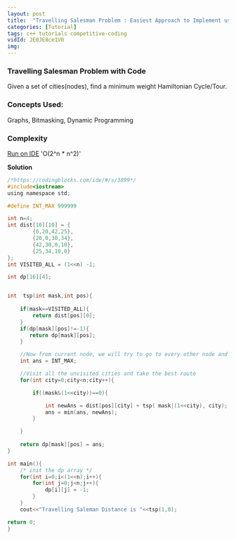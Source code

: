 ```yaml
---
layout: post
title:  "Travelling Salesman Problem : Easiest Approach to Implement using Dynamic Programming"
categories: [Tutorial]
tags: c++ tutorials competitive-coding
vidId: JE0JE8ce1V0
img: 
---
```


### Travelling Salesman Problem with Code
Given a set of cities(nodes), find a minimum weight Hamiltonian Cycle/Tour.


### **Concepts Used**:
Graphs, Bitmasking, Dynamic Programming

### **Complexity**
[Run on IDE](https://codingblocks.com/ide/#/s/3899)
'O(2^n * n^2)'


**Solution**

```c
/*https://codingblocks.com/ide/#/s/3899*/
#include<iostream>
using namespace std;

#define INT_MAX 999999

int n=4;
int dist[10][10] = {
        {0,20,42,25},
        {20,0,30,34},
        {42,30,0,10},
        {25,34,10,0}
};
int VISITED_ALL = (1<<n) -1;

int dp[16][4];


int  tsp(int mask,int pos){
	
	if(mask==VISITED_ALL){
		return dist[pos][0];
	}
	if(dp[mask][pos]!=-1){
	   return dp[mask][pos];
	}

	//Now from current node, we will try to go to every other node and take the min ans
	int ans = INT_MAX;

	//Visit all the unvisited cities and take the best route
	for(int city=0;city<n;city++){

		if((mask&(1<<city))==0){

			int newAns = dist[pos][city] + tsp( mask|(1<<city), city);
			ans = min(ans, newAns);
		}

	}
	
	return dp[mask][pos] = ans;
} 

int main(){
    /* init the dp array */
    for(int i=0;i<(1<<n);i++){
        for(int j=0;j<n;j++){
            dp[i][j] = -1;
        }
    }
	cout<<"Travelling Saleman Distance is "<<tsp(1,0);

return 0;
}

```
